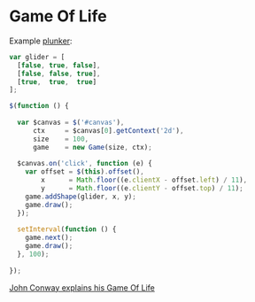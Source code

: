 Game Of Life
============

Example [plunker](http://embed.plnkr.co/njPziANhBHacAufZEAKc/preview):


``` js
var glider = [
  [false, true, false],
  [false, false, true],
  [true,  true,  true]
];

$(function () {
  
  var $canvas = $('#canvas'),
      ctx     = $canvas[0].getContext('2d'),
      size    = 100,
      game    = new Game(size, ctx);
  
  $canvas.on('click', function (e) {
    var offset = $(this).offset(),
        x      = Math.floor((e.clientX - offset.left) / 11),
        y      = Math.floor((e.clientY - offset.top) / 11);
    game.addShape(glider, x, y);
    game.draw();
  });
  
  setInterval(function () {
    game.next();  
    game.draw();
  }, 100);
  
});
```

[John Conway explains his Game Of Life](http://www.youtube.com/watch?v=E8kUJL04ELA)
